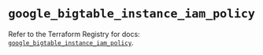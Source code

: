 # `google_bigtable_instance_iam_policy`

Refer to the Terraform Registry for docs: [`google_bigtable_instance_iam_policy`](https://registry.terraform.io/providers/hashicorp/google/6.25.0/docs/resources/bigtable_instance_iam_policy).
